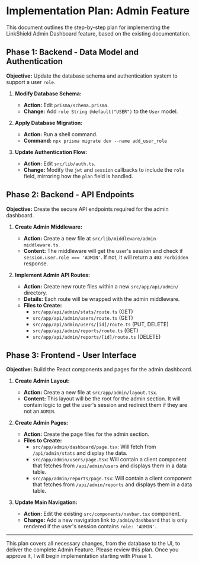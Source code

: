 # Implementation Plan: Admin Feature

This document outlines the step-by-step plan for implementing the LinkShield Admin Dashboard feature, based on the existing documentation.

## Phase 1: Backend - Data Model and Authentication

**Objective:** Update the database schema and authentication system to support a user `role`.

1.  **Modify Database Schema:**
    -   **Action:** Edit `prisma/schema.prisma`.
    -   **Change:** Add `role String @default("USER")` to the `User` model.

2.  **Apply Database Migration:**
    -   **Action:** Run a shell command.
    -   **Command:** `npx prisma migrate dev --name add_user_role`

3.  **Update Authentication Flow:**
    -   **Action:** Edit `src/lib/auth.ts`.
    -   **Change:** Modify the `jwt` and `session` callbacks to include the `role` field, mirroring how the `plan` field is handled.

## Phase 2: Backend - API Endpoints

**Objective:** Create the secure API endpoints required for the admin dashboard.

1.  **Create Admin Middleware:**
    -   **Action:** Create a new file at `src/lib/middleware/admin-middleware.ts`.
    -   **Content:** The middleware will get the user's session and check if `session.user.role === 'ADMIN'`. If not, it will return a `403 Forbidden` response.

2.  **Implement Admin API Routes:**
    -   **Action:** Create new route files within a new `src/app/api/admin/` directory.
    -   **Details:** Each route will be wrapped with the admin middleware.
    -   **Files to Create:**
        -   `src/app/api/admin/stats/route.ts` (GET)
        -   `src/app/api/admin/users/route.ts` (GET)
        -   `src/app/api/admin/users/[id]/route.ts` (PUT, DELETE)
        -   `src/app/api/admin/reports/route.ts` (GET)
        -   `src/app/api/admin/reports/[id]/route.ts` (DELETE)

## Phase 3: Frontend - User Interface

**Objective:** Build the React components and pages for the admin dashboard.

1.  **Create Admin Layout:**
    -   **Action:** Create a new file at `src/app/admin/layout.tsx`.
    -   **Content:** This layout will be the root for the admin section. It will contain logic to get the user's session and redirect them if they are not an `ADMIN`.

2.  **Create Admin Pages:**
    -   **Action:** Create the page files for the admin section.
    -   **Files to Create:**
        -   `src/app/admin/dashboard/page.tsx`: Will fetch from `/api/admin/stats` and display the data.
        -   `src/app/admin/users/page.tsx`: Will contain a client component that fetches from `/api/admin/users` and displays them in a data table.
        -   `src/app/admin/reports/page.tsx`: Will contain a client component that fetches from `/api/admin/reports` and displays them in a data table.

3.  **Update Main Navigation:**
    -   **Action:** Edit the existing `src/components/navbar.tsx` component.
    -   **Change:** Add a new navigation link to `/admin/dashboard` that is only rendered if the user's session contains `role: 'ADMIN'`.

---

This plan covers all necessary changes, from the database to the UI, to deliver the complete Admin Feature. Please review this plan. Once you approve it, I will begin implementation starting with Phase 1.
